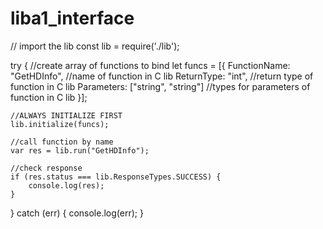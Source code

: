 # liba1_interface

// import the lib
const lib = require('./lib');

try {
    //create array of functions to bind
    let funcs = [{
        FunctionName: "GetHDInfo", //name of function in C lib
        ReturnType: "int", //return type of function in C lib
        Parameters: ["string", "string"] //types for parameters of function in C lib
    }];

    //ALWAYS INITIALIZE FIRST 
    lib.initialize(funcs);

    //call function by name
    var res = lib.run("GetHDInfo");

    //check response
    if (res.status === lib.ResponseTypes.SUCCESS) {
        console.log(res);
    }
}
catch (err) {
    console.log(err);
}
